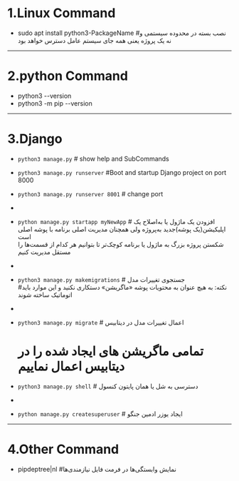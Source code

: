 # 1.Linux Command

- sudo apt install python3-PackageName #نصب بسته در محدوده سیستمی و نه یک پروژه یعنی همه جای سیستم عامل دسترس خواهد بود

----

# 2.python Command

- python3 --version
- python3 -m pip --version

---

# 3.Django

* `python3 manage.py` # show help and SubCommands
* `python3 manage.py runserver` #Boot and startup Django project on port 8000
* `python3 manage.py runserver 8001` # change port
*
* `python manage.py startapp myNewApp` # افزودن یک ماژول یا به‌اصلاح یک اپلیکیشن(یک پوشه)جدید به‌پروژه ولی همچنان مدیریت اصلی برنامه با پوشه اصلی است\
  شکستن پروژه بزرگ به ماژول یا برنامه کوچک‌تر تا بتوانیم هر کدام از قسمت‌ها را مستقل مدیریت کنیم
*
* `python3 manage.py makemigrations` # جستجوی تغییرات مدل\
  #نکته: به هیچ عنوان به محتویات پوشه «ماگریشن» دستکاری نکنید و این موارد باید اتوماتیک ساخته شوند
*
* `python3 manage.py migrate` # اعمال تغییرات مدل در دیتابیس
  # تمامی ماگریشن های ایجاد شده را در دیتابیس اعمال نماییم

* `python3 manage.py shell` # دسترسی به شل یا همان پایتون کنسول
* 
* `python manage.py createsuperuser` # ایجاد یوزر ادمین جنگو
---

# 4.Other Command

- pipdeptree|nl #نمایش وابستگی‌ها در فرمت فایل نیازمندی‌ها

